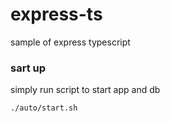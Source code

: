 # express-ts
sample of express typescript

### sart up
simply run script to start app and db
```bash
./auto/start.sh
```
